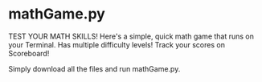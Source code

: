# mathGame.py

TEST YOUR MATH SKILLS!
Here's a simple, quick math game that runs on your Terminal. 
Has multiple difficulty levels! Track your scores on Scoreboard!

Simply download all the files and run mathGame.py.
